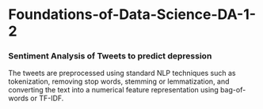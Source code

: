 # Foundations-of-Data-Science-DA-1-2
<h3> Sentiment Analysis of Tweets to predict depression </h3>

The tweets are preprocessed using standard NLP techniques such as tokenization, removing stop words, stemming or lemmatization, and converting the text into a numerical feature representation using bag-of-words or TF-IDF.
